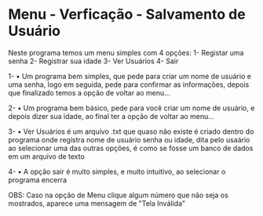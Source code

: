# Menu - Verficação - Salvamento de Usuário

  Neste programa temos um menu simples com 4 opções:
1- Registar uma senha
2- Registrar sua idade
3- Ver Usuários
4- Sair

1-
  • Um programa bem simples, que pede para criar um nome de usuário e uma senha, logo em seguida, pede para confirmar as informações, depois que finalizado temos a opção de voltar ao menu...

2-
 • Um programa bem básico, pede para você criar um nome de usuário, e depois dizer sua idade, ao final ter a opção de voltar ao menu...

3-
 • Ver Usuários é um arquivo .txt que quaso não existe é criado dentro do programa onde registra nome de usuário senha ou idade, dita pelo usaário ao selecionar uma das outras opções, é como se fosse um banco de dados em um arquivo de texto

 4-
  • A opção sair é muito simples, e muito intuitivo, ao selecionar o programa encerra

  OBS:
    Caso na opção de Menu clique algum número que não seja os mostrados, aparece uma mensagem de "Tela Inválida"
